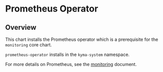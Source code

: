 # Prometheus Operator

## Overview

This chart installs the Prometheus operator which is a prerequisite for the `monitoring` core chart.

`prometheus-operator` installs in the `kyma-system` namespace.

For more details on Prometheus, see the [monitoring](../monitoring/README.md) document.
